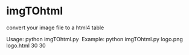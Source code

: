 # imgTOhtml
convert your image file to a html4 table

Usage: python imgTOhtml.py <Image> <output> <x> <y>
Example: python imgTOhtml.py logo.png logo.html 30 30
